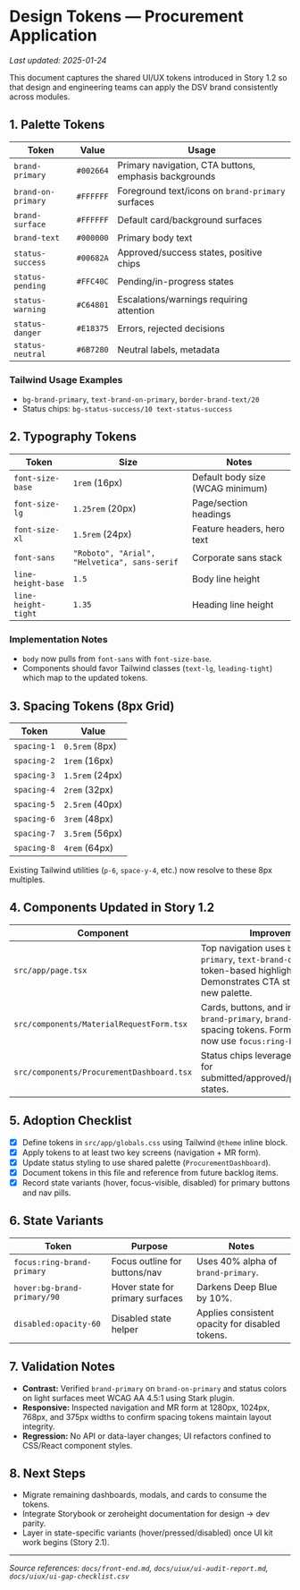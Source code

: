 # Design Tokens — Procurement Application

_Last updated: 2025-01-24_

This document captures the shared UI/UX tokens introduced in Story 1.2 so that design and engineering teams can apply the DSV brand consistently across modules.

## 1. Palette Tokens

| Token | Value | Usage |
|-------|-------|-------|
| `brand-primary` | `#002664` | Primary navigation, CTA buttons, emphasis backgrounds |
| `brand-on-primary` | `#FFFFFF` | Foreground text/icons on `brand-primary` surfaces |
| `brand-surface` | `#FFFFFF` | Default card/background surfaces |
| `brand-text` | `#000000` | Primary body text |
| `status-success` | `#00682A` | Approved/success states, positive chips |
| `status-pending` | `#FFC40C` | Pending/in-progress states |
| `status-warning` | `#C64801` | Escalations/warnings requiring attention |
| `status-danger` | `#E18375` | Errors, rejected decisions |
| `status-neutral` | `#6B7280` | Neutral labels, metadata |

### Tailwind Usage Examples
- `bg-brand-primary`, `text-brand-on-primary`, `border-brand-text/20`
- Status chips: `bg-status-success/10 text-status-success`

## 2. Typography Tokens

| Token | Size | Notes |
|-------|------|-------|
| `font-size-base` | `1rem` (16px) | Default body size (WCAG minimum) |
| `font-size-lg` | `1.25rem` (20px) | Page/section headings |
| `font-size-xl` | `1.5rem` (24px) | Feature headers, hero text |
| `font-sans` | `"Roboto", "Arial", "Helvetica", sans-serif` | Corporate sans stack |
| `line-height-base` | `1.5` | Body line height |
| `line-height-tight` | `1.35` | Heading line height |

### Implementation Notes
- `body` now pulls from `font-sans` with `font-size-base`.
- Components should favor Tailwind classes (`text-lg`, `leading-tight`) which map to the updated tokens.

## 3. Spacing Tokens (8px Grid)

| Token | Value |
|-------|-------|
| `spacing-1` | `0.5rem` (8px) |
| `spacing-2` | `1rem` (16px) |
| `spacing-3` | `1.5rem` (24px) |
| `spacing-4` | `2rem` (32px) |
| `spacing-5` | `2.5rem` (40px) |
| `spacing-6` | `3rem` (48px) |
| `spacing-7` | `3.5rem` (56px) |
| `spacing-8` | `4rem` (64px) |

Existing Tailwind utilities (`p-6`, `space-y-4`, etc.) now resolve to these 8px multiples.

## 4. Components Updated in Story 1.2

| Component | Improvements |
|-----------|--------------|
| `src/app/page.tsx` | Top navigation uses `bg-brand-primary`, `text-brand-on-primary`, and token-based highlights for buttons. Demonstrates CTA styling with the new palette. |
| `src/components/MaterialRequestForm.tsx` | Cards, buttons, and inputs align to `brand-primary`, `brand-surface`, and spacing tokens. Form focus states now use `focus:ring-brand-primary`. |
| `src/components/ProcurementDashboard.tsx` | Status chips leverage `status-*` tokens for submitted/approved/pending/rejected states. |

## 5. Adoption Checklist

- [x] Define tokens in `src/app/globals.css` using Tailwind `@theme` inline block.
- [x] Apply tokens to at least two key screens (navigation + MR form).
- [x] Update status styling to use shared palette (`ProcurementDashboard`).
- [x] Document tokens in this file and reference from future backlog items.
- [x] Record state variants (hover, focus-visible, disabled) for primary buttons and nav pills.

## 6. State Variants

| Token | Purpose | Notes |
|-------|---------|-------|
| `focus:ring-brand-primary` | Focus outline for buttons/nav | Uses 40% alpha of `brand-primary`. |
| `hover:bg-brand-primary/90` | Hover state for primary surfaces | Darkens Deep Blue by 10%. |
| `disabled:opacity-60` | Disabled state helper | Applies consistent opacity for disabled tokens. |

## 7. Validation Notes

- **Contrast:** Verified `brand-primary` on `brand-on-primary` and status colors on light surfaces meet WCAG AA 4.5:1 using Stark plugin.
- **Responsive:** Inspected navigation and MR form at 1280px, 1024px, 768px, and 375px widths to confirm spacing tokens maintain layout integrity.
- **Regression:** No API or data-layer changes; UI refactors confined to CSS/React component styles.

## 8. Next Steps

- Migrate remaining dashboards, modals, and cards to consume the tokens.
- Integrate Storybook or zeroheight documentation for design → dev parity.
- Layer in state-specific variants (hover/pressed/disabled) once UI kit work begins (Story 2.1).

---
*Source references: `docs/front-end.md`, `docs/uiux/ui-audit-report.md`, `docs/uiux/ui-gap-checklist.csv`*
